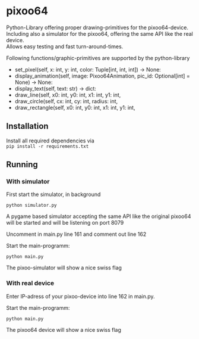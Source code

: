 # pixoo64

Python-Library offering proper drawing-primitives for the pixoo64-device.  
Including also a simulator for the pixoo64, offering the same API like the real device.  
Allows easy testing and fast turn-around-times.


Following functions/graphic-primitives are supported by the python-library


* set_pixel(self, x: int, y: int, color: Tuple[int, int, int]) -> None:
* display_animation(self, image: Pixoo64Animation, pic_id: Optional[int] = None) -> None:
* display_text(self, text: str) -> dict:
* draw_line(self, x0: int, y0: int, x1: int, y1: int, 
* draw_circle(self, cx: int, cy: int, radius: int, 
* draw_rectangle(self, x0: int, y0: int, x1: int, y1: int,
 


## Installation

Install all required dependencies via   
```pip install -r requirements.txt```


## Running

### With simulator

First start the simulator, in background

```python simulator.py```

A pygame based simulator accepting the same API like the original pixoo64 will be started and will be listening on port 8079

Uncomment in main.py line 161 and comment out line 162 

Start the main-programm: 

```python main.py```

The pixoo-simulator will show a nice swiss flag

### With real device

Enter IP-adress of your pixoo-device into line 162 in main.py.

Start the main-programm: 

```python main.py```

The pixoo64 device will show a nice swiss flag

